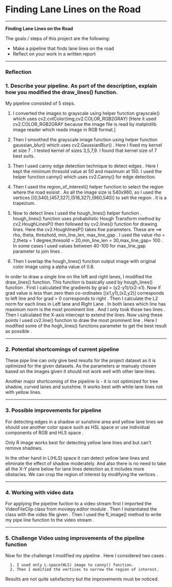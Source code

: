 # **Finding Lane Lines on the Road** 


---

**Finding Lane Lines on the Road**

The goals / steps of this project are the following:
* Make a pipeline that finds lane lines on the road
* Reflect on your work in a written report


[//]: # (Image References)

[image1]: ./examples/grayscale.jpg "Grayscale"

---

### Reflection

### 1. Describe your pipeline. As part of the description, explain how you modified the draw_lines() function.

My pipeline consisted of 5 steps. 

1. I converted the images to grayscale using helper function grayscale() which uses 
   cv2.cvtColor(img,cv2.COLOR_RGB2GRAY) [Here it used cv2.COLOR_RGB2GRAY because the
   image file is read by matplotlib image reader which reads image in RGB format.]

2. Then I smoothed the grayscale image function using helper function gaussian_blur() which uses
   cv2.GaussianBlur() . Here I fixed my kernel at  size 7 . I tested kernel of sizes 3,5,7,9. I 
   found that kernel size of 7 best suits.

3. Then I used canny edge detection technique to detect edges . Here I kept the minimum thresold 
   value at 50 and maximum at 150. I used the helper function canny() which uses cv2.Canny() for 
   edge detection.

4. Then I used the region_of_interest() helper function to select the region where the road exisist .
   As all the image size is 540x960, so I used the vertices [(0,540),(457,327),(518,327),(960,540)]
   to selt the region . It is a trapezium.

5. Now to detect lines I used the hough_lines() helper function . hough_lines() function uses 
   probabilistic Hough Transform method by cv2.HoughLinesP() then followed by cv2.lines() function
   for drawing lines. Here the cv2.HoughlinesP() takes five parameters.
   These are ==> rho, theta, threshold, min_line_len, max_line_gap . 
   I used the value rho = 2,theta = 1 degree,thresold = 20,min_line_len = 30,max_line_gap= 100 . 
   In some cases I used values between 40-100 for max_line_gap parameter to join lines .

6. Then I overlap the hough_lines() function output image with original color image using a alpha
   value of 0.8.

[//]: # (Image References)

[image2]: ./test_images/solidWhiteCurve.jpg "Input image "

[//]: # (Image References)
[image3]: ./test_images_output/solidWhiteCurve.jpg "Output image "

   

 
In order to draw a single line on the left and right lanes, I modified the draw_lines() function. 
This function is basically used by hough_lines() function . First I calculated the gradients by
grad = (y2-y1)/(x2-x1). Now if grad value is less than zero then co-ordinates [(x1,y1),(x2,y2)]
corresponds to left line and for grad > 0 corresponds to right . Then I calculate the L2 norm for
each lines in Left lane and Right Lane . In both lanes which line has maximum norm is the most 
prominent line . And I only took those two lines . Then I calculated the X-axis intercept to extend
the lines. Now using these points I used cv2.line() function to draw the most prominent line . Here
I modified some of the hogh_lines() functions parameter to get the best result as possible . 

[//]: # (Image References)
[image4]: ./test_images_output_modified/solidWhiteCurve.jpg "Output image "


---

### 2. Potential shortcomings of current pipeline


These pipe line can only give best results for the project dataset as it is optimized for the given
datasets. As the parameters ar manualy chosen based on the images given it should not work well with 
other lane lines.

Another major shortcoming of the pipeline is - it is not optimized for tree shadow, curved lanes and
sunshine. It works best with white lane lines not with yellow lines.

---


### 3. Possible improvements for pipeline 

For detecting edges in a shadow or sunshine area and yellow lane lines we should use another 
color space such as HSL space or use individual components of RGB and HLS space .

Only R image works best for detecting yellow lane lines and but can't remove shadows.

In the other hand in L(HLS) space it can detect yellow lane lines and eliminate the effect
of shadow moderately. And also there is no need to take all the X-Y plane below for lane 
lines detection as it includes more obstacles. We can crop the region of interest by modifying
the vertices . 

---

### 4. Working with video data

For applying the pipeline fuction to a video stream first I imported the VideoFileClip class
from moviepy.editor module . Then I instantiated the class with the video file given . Then I 
used the fl_image() method to write my pipe line function to the video stream .

---

### 5. Challenge Video using improvements of the pipeline function
Now for the challenge I modified my pipeline .
Here I considered two cases .

      1. I used only L-space(HLS) image to canny() function.
      2. Then I modified the vertices to narrow the region of interest.

Results are not quite satisfactory but the improvements must be noticed.

